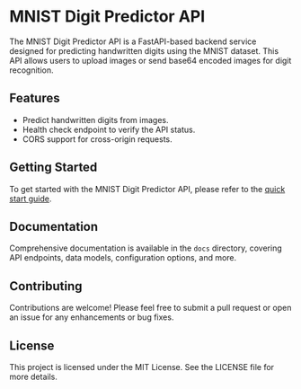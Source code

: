 # MNIST Digit Predictor API

The MNIST Digit Predictor API is a FastAPI-based backend service designed for predicting handwritten digits using the MNIST dataset. This API allows users to upload images or send base64 encoded images for digit recognition.

## Features

- Predict handwritten digits from images.
- Health check endpoint to verify the API status.
- CORS support for cross-origin requests.

## Getting Started

To get started with the MNIST Digit Predictor API, please refer to the [quick start guide](docs/getting-started/quickstart.md).

## Documentation

Comprehensive documentation is available in the `docs` directory, covering API endpoints, data models, configuration options, and more.

## Contributing

Contributions are welcome! Please feel free to submit a pull request or open an issue for any enhancements or bug fixes.

## License

This project is licensed under the MIT License. See the LICENSE file for more details.
